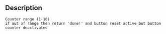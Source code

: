 ## Description

    Counter range (1-10)
    if out of range then return 'done!' and button reset active but button counter deactivated
